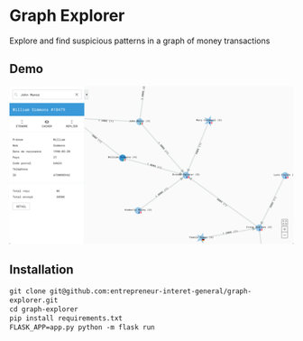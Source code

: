 # Graph Explorer
Explore and find suspicious patterns in a graph of money transactions

## Demo 
![screenshot](https://github.com/entrepreneur-interet-general/graph-explorer/raw/master/docs/img/home.png)

## Installation 
```
git clone git@github.com:entrepreneur-interet-general/graph-explorer.git
cd graph-explorer
pip install requirements.txt
FLASK_APP=app.py python -m flask run 
```
